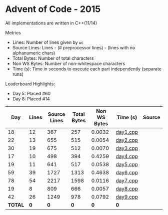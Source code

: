 # Advent of Code - 2015

All implementations are written in C++(11/14)

Metrics

* Lines: Number of lines given by `wc`
* Source Lines: Lines - (# preprocessor lines) - (lines with no alphanumeric chars)
* Total Bytes: Number of total characters
* Non WS Bytes: Number of non-whitespace characters
* Time (s): Time in seconds to execute each part independently (separate runs)

Leaderboard Highlights:

* Day 5: Placed #60
* Day 8: Placed #14

Day | Lines | Source Lines | Total Bytes | Non WS Bytes | Time (s) | Source
----|-------|--------------|-------------|--------------|----------|-------
 | 18 | 12 | 367 | 257 | 0.0032 | [day1.cpp](https://github.com/willkill07/adventofcode/blob/master/src/day1/day1.cpp)
 | 22 | 13 | 655 | 515 | 0.0054 | [day2.cpp](https://github.com/willkill07/adventofcode/blob/master/src/day2/day2.cpp)
 | 30 | 19 | 675 | 512 | 0.0070 | [day3.cpp](https://github.com/willkill07/adventofcode/blob/master/src/day3/day3.cpp)
 | 17 | 10 | 498 | 394 | 0.4259 | [day4.cpp](https://github.com/willkill07/adventofcode/blob/master/src/day4/day4.cpp)
 | 19 | 11 | 641 | 517 | 0.0538 | [day5.cpp](https://github.com/willkill07/adventofcode/blob/master/src/day5/day5.cpp)
 | 59 | 39 | 1727 | 1313 | 0.4638 | [day6.cpp](https://github.com/willkill07/adventofcode/blob/master/src/day6/day6.cpp)
 | 78 | 54 | 2217 | 1598 | 0.0116 | [day7.cpp](https://github.com/willkill07/adventofcode/blob/master/src/day7/day7.cpp)
 | 19 | 8 | 809 | 666 | 0.0057 | [day8.cpp](https://github.com/willkill07/adventofcode/blob/master/src/day8/day8.cpp)
 | 42 | 26 | 1249 | 978 | 0.0792 | [day9.cpp](https://github.com/willkill07/adventofcode/blob/master/src/day9/day9.cpp)
**TOTAL** | **0** | **0** | **0** | **0** | **0** |
